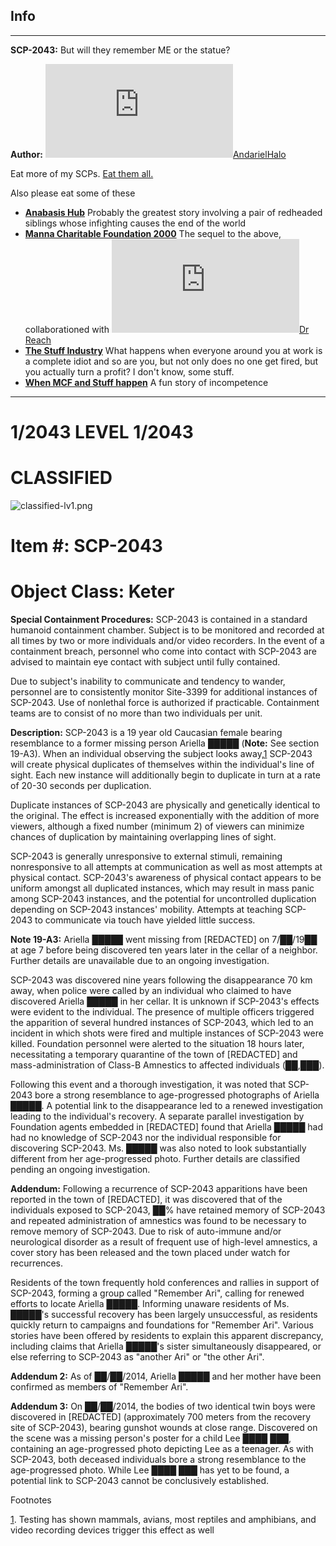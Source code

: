 Info
----

* * *

**SCP-2043:** But will they remember ME or the statue?

**Author:** [![AndarielHalo](http://www.wikidot.com/avatar.php?userid=1750255&amp;size=small&amp;timestamp=1600500912)](http://www.wikidot.com/user:info/andarielhalo)[AndarielHalo](http://www.wikidot.com/user:info/andarielhalo)

Eat more of my SCPs. [Eat them all.](http://www.scp-wiki.net/andariel-halo-file)

Also please eat some of these

*   **[Anabasis Hub](http://www.scp-wiki.net/anabasis-hub)** Probably the greatest story involving a pair of redheaded siblings whose infighting causes the end of the world
*   **[Manna Charitable Foundation 2000](http://www.scp-wiki.net/manna-charitable-foundation-hub)** The sequel to the above, collaborationed with [![Dr Reach](http://www.wikidot.com/avatar.php?userid=1779895&amp;size=small&amp;timestamp=1600500912)](http://www.wikidot.com/user:info/dr-reach)[Dr Reach](http://www.wikidot.com/user:info/dr-reach)
*   **[The Stuff Industry](http://www.scp-wiki.net/the-stuff-industry-hub)** What happens when everyone around you at work is a complete idiot and so are you, but not only does no one get fired, but you actually turn a profit? I don't know, some stuff.
*   **[When MCF and Stuff happen](http://www.scp-wiki.net/week-1-looking-for-stuff)** A fun story of incompetence

* * *

1/2043 LEVEL 1/2043
===================

CLASSIFIED
==========

![classified-lv1.png](http://www.scp-wiki.net/local--files/component:classified-decoration-base/classified-lv1.png)

Item #: SCP-2043
================

Object Class: Keter
===================

**Special Containment Procedures:** SCP-2043 is contained in a standard humanoid containment chamber. Subject is to be monitored and recorded at all times by two or more individuals and/or video recorders. In the event of a containment breach, personnel who come into contact with SCP-2043 are advised to maintain eye contact with subject until fully contained.

Due to subject's inability to communicate and tendency to wander, personnel are to consistently monitor Site-3399 for additional instances of SCP-2043. Use of nonlethal force is authorized if practicable. Containment teams are to consist of no more than two individuals per unit.

**Description:** SCP-2043 is a 19 year old Caucasian female bearing resemblance to a former missing person Ariella █████ (**Note:** See section 19-A3). When an individual observing the subject looks away,[1](javascript:;) SCP-2043 will create physical duplicates of themselves within the individual's line of sight. Each new instance will additionally begin to duplicate in turn at a rate of 20-30 seconds per duplication.

Duplicate instances of SCP-2043 are physically and genetically identical to the original. The effect is increased exponentially with the addition of more viewers, although a fixed number (minimum 2) of viewers can minimize chances of duplication by maintaining overlapping lines of sight.

SCP-2043 is generally unresponsive to external stimuli, remaining nonresponsive to all attempts at communication as well as most attempts at physical contact. SCP-2043's awareness of physical contact appears to be uniform amongst all duplicated instances, which may result in mass panic among SCP-2043 instances, and the potential for uncontrolled duplication depending on SCP-2043 instances' mobility. Attempts at teaching SCP-2043 to communicate via touch have yielded little success.

**Note 19-A3:** Ariella █████ went missing from \[REDACTED\] on 7/██/19██ at age 7 before being discovered ten years later in the cellar of a neighbor. Further details are unavailable due to an ongoing investigation.

SCP-2043 was discovered nine years following the disappearance 70 km away, when police were called by an individual who claimed to have discovered Ariella █████ in her cellar. It is unknown if SCP-2043's effects were evident to the individual. The presence of multiple officers triggered the apparition of several hundred instances of SCP-2043, which led to an incident in which shots were fired and multiple instances of SCP-2043 were killed. Foundation personnel were alerted to the situation 18 hours later, necessitating a temporary quarantine of the town of \[REDACTED\] and mass-administration of Class-B Amnestics to affected individuals (██,███).

Following this event and a thorough investigation, it was noted that SCP-2043 bore a strong resemblance to age-progressed photographs of Ariella █████. A potential link to the disappearance led to a renewed investigation leading to the individual's recovery. A separate parallel investigation by Foundation agents embedded in \[REDACTED\] found that Ariella █████ had had no knowledge of SCP-2043 nor the individual responsible for discovering SCP-2043. Ms. █████ was also noted to look substantially different from her age-progressed photo. Further details are classified pending an ongoing investigation.

**Addendum:** Following a recurrence of SCP-2043 apparitions have been reported in the town of \[REDACTED\], it was discovered that of the individuals exposed to SCP-2043, ██% have retained memory of SCP-2043 and repeated administration of amnestics was found to be necessary to remove memory of SCP-2043. Due to risk of auto-immune and/or neurological disorder as a result of frequent use of high-level amnestics, a cover story has been released and the town placed under watch for recurrences.

Residents of the town frequently hold conferences and rallies in support of SCP-2043, forming a group called "Remember Ari", calling for renewed efforts to locate Ariella █████. Informing unaware residents of Ms. █████'s successful recovery has been largely unsuccessful, as residents quickly return to campaigns and foundations for "Remember Ari". Various stories have been offered by residents to explain this apparent discrepancy, including claims that Ariella █████'s sister simultaneously disappeared, or else referring to SCP-2043 as "another Ari" or "the other Ari".

**Addendum 2:** As of ██/██/2014, Ariella █████ and her mother have been confirmed as members of "Remember Ari".

**Addendum 3:** On ██/██/2014, the bodies of two identical twin boys were discovered in \[REDACTED\] (approximately 700 meters from the recovery site of SCP-2043), bearing gunshot wounds at close range. Discovered on the scene was a missing person's poster for a child Lee ████ ███, containing an age-progressed photo depicting Lee as a teenager. As with SCP-2043, both deceased individuals bore a strong resemblance to the age-progressed photo. While Lee ████ ███ has yet to be found, a potential link to SCP-2043 cannot be conclusively established.

Footnotes

[1](javascript:;). Testing has shown mammals, avians, most reptiles and amphibians, and video recording devices trigger this effect as well